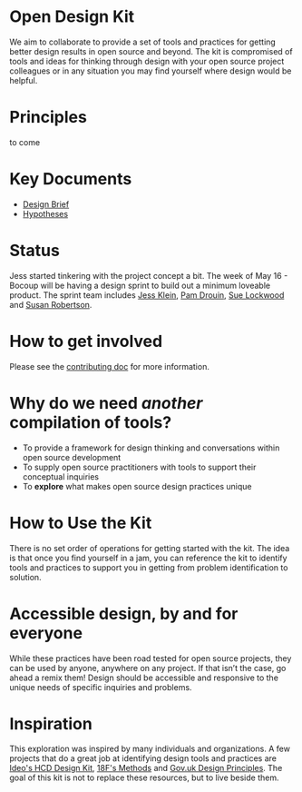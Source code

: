 # Open Design Kit
We aim to collaborate to provide a set of tools and practices for getting better design results in open source and beyond. The kit is compromised of tools and ideas for thinking through design with your open source project colleagues or in any situation you may find yourself where design would be helpful.

# Principles
to come

# Key Documents
- [Design Brief](https://docs.google.com/document/d/1VVnxsAXJ6ZdNwcGVtBU0kzBdBiTxxB-muxrU-UDUN3Y/edit?usp=sharing)
- [Hypotheses](https://github.com/bocoup/opendesignkit/wiki/Hypotheses)

# Status
Jess started tinkering with the project concept a bit. The week of May 16 - Bocoup will be having a design sprint to build out a minimum loveable product. The sprint team includes [Jess Klein](https://github.com/iamjessklein), [Pam Drouin](https://github.com/pamela-drouin), [Sue Lockwood](https://github.com/deathbearbrown) and [Susan Robertson](https://github.com/susanjrobertson).

# How to get involved
Please see the [contributing doc](https://github.com/bocoup/opendesignkit/blob/master/CONTRIBUTING.md) for more information.

# Why do we need *another* compilation of tools?
* To provide a framework for design thinking and conversations within open source development
* To supply open source practitioners with tools to support their conceptual inquiries
* To **explore** what makes open source design practices unique

# How to Use the Kit
There is no set order of operations for getting started with the kit.  The idea is that once you find yourself in a jam, you can reference the kit to identify tools and practices to support you in getting from problem identification to solution.


# Accessible design, by and for everyone
While these practices have been road tested for open source projects, they can be used by anyone, anywhere on any project. If that isn’t the case, go ahead a remix them! Design should be accessible and responsive to the unique needs of specific inquiries and problems.


# Inspiration
This exploration was inspired by many individuals and organizations. A few projects that do a great job at identifying design tools and practices are [Ideo's HCD Design Kit](http://www.designkit.org/), [18F's Methods](https://methods.18f.gov/) and [Gov.uk Design Principles](https://www.gov.uk/design-principles). The goal of this kit is not to replace these resources, but to live beside them.

